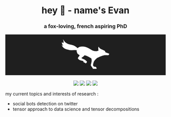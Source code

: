 <h1 align="center">hey 🦊 - name's Evan</h1>
<h3 align="center">a fox-loving, french aspiring PhD</h3>

<p align="center">
  <img src="banner.gif" alt="GIF d'un renard blanc courant sur un fond noir">
</p>

<p align="center">
  <img src="https://img.shields.io/badge/python-22092C?style=for-the-badge&logo=python&logoColor=white">
  <img src="https://img.shields.io/badge/Spark-872341?style=for-the-badge&logo=apachespark&logoColor=white)">
  <img src="https://img.shields.io/badge/Scala-BE3144?style=for-the-badge&logo=scala&logoColor=white">
  <img src="https://img.shields.io/badge/c++-F05941?style=for-the-badge&logo=c%2B%2B&logoColor=white">
</p>

my current topics and interests of research :
- social bots detection on twitter
- tensor approach to data science and tensor decompositions
